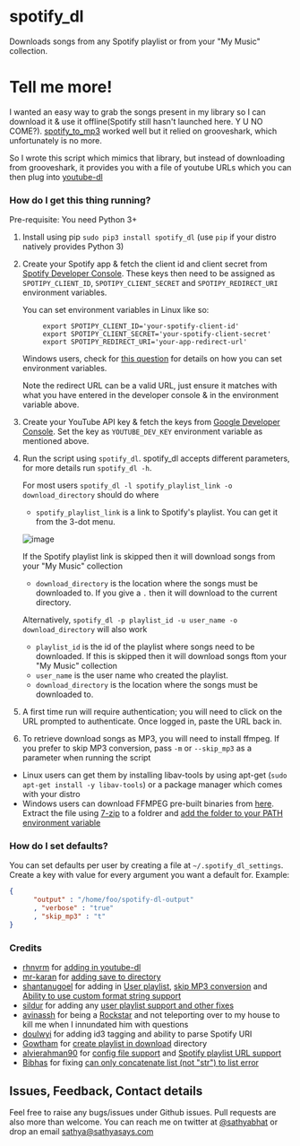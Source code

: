 # spotify_dl
Downloads songs from any Spotify playlist or from your "My Music" collection.


# Tell me more!
I wanted an easy way to grab the songs present in my library so I can download it & use it offline(Spotify still hasn't launched here. Y U NO COME?). [spotify_to_mp3](https://github.com/frosas/spotify-to-mp3) worked well but it relied on grooveshark, which unfortunately is no more.

So I wrote this script which mimics that library, but instead of downloading from grooveshark, it provides you with a file of youtube URLs which you can then plug into [youtube-dl](https://rg3.github.io/youtube-dl/)

### How do I get this thing running?

Pre-requisite: You need Python 3+

1. Install using pip 
      `sudo pip3 install spotify_dl` 
  (use `pip` if your distro natively provides Python 3)

2. Create your Spotify app & fetch the client id and client secret from [Spotify Developer Console](https://developer.spotify.com/my-applications/#!/applications). These keys then need to be assigned as `SPOTIPY_CLIENT_ID`, `SPOTIPY_CLIENT_SECRET` and `SPOTIPY_REDIRECT_URI` environment variables. 

    You can set environment variables in Linux like so:

            export SPOTIPY_CLIENT_ID='your-spotify-client-id'
            export SPOTIPY_CLIENT_SECRET='your-spotify-client-secret'
            export SPOTIPY_REDIRECT_URI='your-app-redirect-url'

    Windows users, check for [this question](http://superuser.com/a/284351/4377) for details on how you can set environment variables.

    Note the redirect URL can be a valid URL, just ensure it matches with what you have entered in the developer console & in the environment variable above.

3. Create your YouTube API key & fetch the keys from [Google Developer Console](https://console.developers.google.com/apis/api/youtube/overview). Set the key as `YOUTUBE_DEV_KEY` environment variable as mentioned above.
4. Run the script using `spotify_dl`. spotify_dl accepts different parameters, for more details run `spotify_dl -h`. 

   For most users `spotify_dl -l spotify_playlist_link -o download_directory` should do where
   
   - `spotify_playlist_link` is a link to Spotify's playlist. You can get it from the 3-dot menu. 

   ![image](https://cloud.githubusercontent.com/assets/25424/25472453/f256c94a-2b48-11e7-8f91-7bfa1ce232c2.png)

   If the Spotify playlist link is skipped then it will download songs from your "My Music" collection 
   - `download_directory` is the location where the songs must be downloaded to. If you give a `.` then it will download to the current directory.
   
   Alternatively, `spotify_dl -p playlist_id -u user_name -o download_directory` will also work
   
   - `playlist_id` is the id of the playlist where songs need to be downloaded. If this is skipped then it will download songs ftom your "My Music" collection
   - `user_name` is the user name who created the playlist. 
   - `download_directory` is the location where the songs must be downloaded to. 
5. A first time run will require authentication; you will need to click on the URL prompted to authenticate. Once logged in, paste the URL back in.
6. To retrieve download songs as MP3, you will need to install ffmpeg. If you prefer to skip MP3 conversion, pass `-m` or `--skip_mp3` as a parameter when running the script
  - Linux users can get them by installing libav-tools by using apt-get (`sudo apt-get install -y libav-tools`) or a package manager which comes with your distro
  - Windows users can download FFMPEG pre-built binaries from [here](http://ffmpeg.zeranoe.com/builds/). Extract the file using [7-zip](http://7-zip.org/) to a foldrer and [add the folder to your PATH environment variable](http://www.wikihow.com/Install-FFmpeg-on-Windows) 
  
### How do I set defaults?
You can set defaults per user by creating a file at `~/.spotify_dl_settings`. Create a key with value for every argument you want a default for. Example:
``` json
{
      "output" : "/home/foo/spotify-dl-output"
      , "verbose" : "true"
      , "skip_mp3" : "t"
}
```
### Credits
 - [rhnvrm](https://github.com/rhnvrm) for [adding in youtube-dl](https://github.com/SathyaBhat/spotify-dl/pull/1)
 - [mr-karan](https://github.com/mr-karan) for [adding save to directory](https://github.com/SathyaBhat/spotify-dl/pull/6)
 - [shantanugoel](https://github.com/shantanugoel) for adding in [User playlist](https://github.com/SathyaBhat/spotify-dl/pull/7), [skip MP3 conversion](https://github.com/SathyaBhat/spotify-dl/pull/34) and [Ability to use custom format string support](https://github.com/SathyaBhat/spotify-dl/pull/34)
 - [sildur](https://github.com/sildur) for adding any [user playlist support and other fixes](https://github.com/SathyaBhat/spotify-dl/pulls?q=is%3Apr+author%3Asildur+is%3Aclosed)
 - [avinassh](https://github.com/avinassh) for being a [Rockstar](https://github.com/avinassh/rockstar) and not teleporting over to my house to kill me when I innundated him with questions
 - [doulwyi](https://github.com/doulwyi) for adding id3 tagging and ability to parse Spotify URI
 - [Gowtham](https://github.com/HackToHell) for [create playlist in download](https://github.com/SathyaBhat/spotify-dl/pull/23) directory
 - [alvierahman90](https://github.com/alvierahman90) for [config file support](https://github.com/SathyaBhat/spotify-dl/pull/42) and [Spotify playlist URL support](https://github.com/SathyaBhat/spotify-dl/pull/41)
 - [Bibhas](https://github.com/iambibhas) for fixing [can only concatenate list (not "str") to list error](https://github.com/SathyaBhat/spotify-dl/issues/44)

## Issues, Feedback, Contact details
Feel free to raise any bugs/issues under Github issues. Pull requests are also more than welcome. You can reach me on twitter at [@sathyabhat](https://twitter.com/sathyabhat) or drop an email [sathya@sathyasays.com](mailto:sathya@sathyasays.com)
